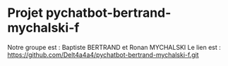 # Projet pychatbot-bertrand-mychalski-f
Notre groupe est : Baptiste BERTRAND et Ronan MYCHALSKI 
Le lien est : https://github.com/Delt4a4a4/pychatbot-bertrand-mychalski-f.git
